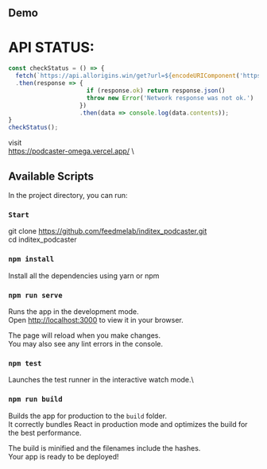 ## Demo
<h1>API STATUS:</h1>

```javascript
const checkStatus = () => {
  fetch(`https://api.allorigins.win/get?url=${encodeURIComponent('https://wikipedia.org')}`)
  .then(response => {
                      if (response.ok) return response.json()
                      throw new Error('Network response was not ok.')
                    })
                    .then(data => console.log(data.contents));
}
checkStatus();
```

visit \
https://podcaster-omega.vercel.app/ \

## Available Scripts

In the project directory, you can run:

### `Start`

git clone https://github.com/feedmelab/inditex_podcaster.git \
cd inditex_podcaster

### `npm install`

Install all the dependencies using yarn or npm

### `npm run serve`

Runs the app in the development mode.\
Open [http://localhost:3000](http://localhost:3000) to view it in your browser.

The page will reload when you make changes.\
You may also see any lint errors in the console.

### `npm test`

Launches the test runner in the interactive watch mode.\

### `npm run build`

Builds the app for production to the `build` folder.\
It correctly bundles React in production mode and optimizes the build for the best performance.

The build is minified and the filenames include the hashes.\
Your app is ready to be deployed!
